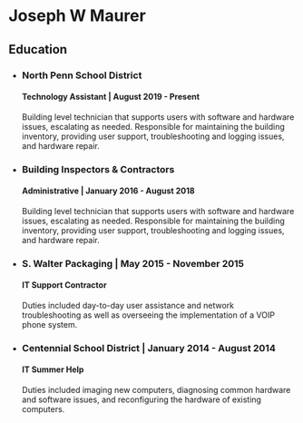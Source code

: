 # Joseph W Maurer

## Education

* ### North Penn School District
  #### Technology Assistant | August 2019 - Present
  Building level technician that supports users with software and hardware issues, escalating as needed. Responsible for maintaining the building inventory, providing user support, troubleshooting and logging issues, and hardware repair.
  
* ### Building Inspectors & Contractors
  #### Administrative | January 2016 - August 2018
  Building level technician that supports users with software and hardware issues, escalating as needed. Responsible for maintaining the building inventory, providing user support, troubleshooting and logging issues, and hardware repair.
  
* ### S. Walter Packaging | May 2015 - November 2015
  #### IT Support Contractor
  Duties included day-to-day user assistance and network troubleshooting as well as overseeing the implementation of a VOIP phone system.
  
* ### Centennial School District | January 2014 - August 2014
  #### IT Summer Help
  Duties included imaging new computers, diagnosing common hardware and software issues, and reconfiguring the hardware of existing computers.

